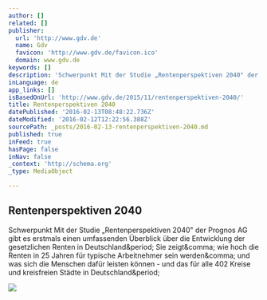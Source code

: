 ```yaml
---
author: []
related: []
publisher:
  url: 'http://www.gdv.de'
  name: Gdv
  favicon: 'http://www.gdv.de/favicon.ico'
  domain: www.gdv.de
keywords: []
description: 'Schwerpunkt Mit der Studie „Rentenperspektiven 2040" der Prognos AG gibt es erstmals einen umfassenden Überblick über die Entwicklung der gesetzlichen Renten in Deutschland. Sie zeigt, wie hoch die Renten in 25 Jahren für typische Arbeitnehmer sein werden, und was sich die Menschen dafür leisten können - und das für alle 402 Kreise und kreisfreien Städte in Deutschland.'
inLanguage: de
app_links: []
isBasedOnUrl: 'http://www.gdv.de/2015/11/rentenperspektiven-2040/'
title: Rentenperspektiven 2040
datePublished: '2016-02-13T08:48:22.736Z'
dateModified: '2016-02-12T12:22:56.388Z'
sourcePath: _posts/2016-02-13-rentenperspektiven-2040.md
published: true
inFeed: true
hasPage: false
inNav: false
_context: 'http://schema.org'
_type: MediaObject

---
```

<article style=""><h1>Rentenperspektiven 2040</h1><p>Schwerpunkt Mit der Studie „Rentenperspektiven 2040" der Prognos AG gibt es erstmals einen umfassenden Überblick über die Entwicklung der gesetzlichen Renten in Deutschland&amp;period; Sie zeigt&amp;comma; wie hoch die Renten in 25 Jahren für typische Arbeitnehmer sein werden&amp;comma; und was sich die Menschen dafür leisten können - und das für alle 402 Kreise und kreisfreien Städte in Deutschland&amp;period;</p><img src="http://www.gdv.de/wp-content/uploads/2015/11/Rentenperspektive-2040-Schwerpunkt-II-Prognos-Studie-Pressekonferenz_53355906_S.jpg" /></article>